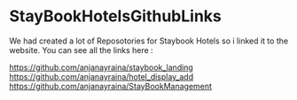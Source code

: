 # StayBookHotelsGithubLinks

We had created a lot of Reposotories for Staybook Hotels so i linked it to the website. You can see all the links here :

https://github.com/anjanayraina/staybook_landing
https://github.com/anjanayraina/hotel_display_add
https://github.com/anjanayraina/StayBookManagement
